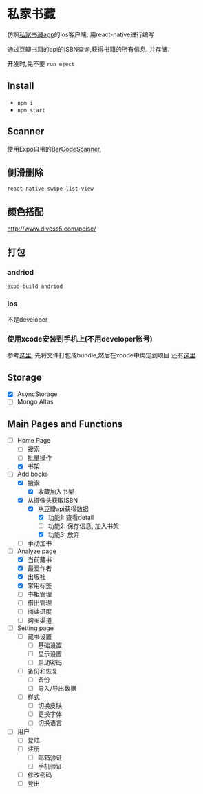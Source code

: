 # 私家书藏

仿照[私家书藏app](https://github.com/magaofei/bookCollection)的ios客户端, 用react-native进行编写

通过豆瓣书籍的api的ISBN查询,获得书籍的所有信息. 并存储.

开发时,先不要 `run eject`

## Install
- `npm i`
- `npm start`

## Scanner
使用Expo自带的[BarCodeScanner](https://docs.expo.io/versions/latest/sdk/bar-code-scanner.md),

## 侧滑删除
`react-native-swipe-list-view`

## 颜色搭配
http://www.divcss5.com/peise/

## 打包
### andriod
`expo build andriod`

### ios
不是developer

### 使用xcode安装到手机上(不用developer账号)
参考[这里](https://www.jianshu.com/p/6d1ee919ded3), 先将文件打包成bundle,然后在xcode中绑定到项目
还有[这里](https://blog.csdn.net/birthmarkqiqi/article/details/73650844)

## Storage
- [x] AsyncStorage
- [ ] Mongo Altas

## Main Pages and Functions

- [ ] Home Page
  - [ ] 搜索
  - [ ] 批量操作
  - [x] 书架
- [ ] Add books
  - [x] 搜索
    - [x] 收藏加入书架 
  - [x] 从摄像头获取ISBN
    - [x] 从豆瓣api获得数据
      - [x] 功能1: 查看detail
      - [ ] 功能2: 保存信息, 加入书架
      - [x] 功能3: 放弃
  - [ ] 手动加书
- [ ] Analyze page
  - [x] 当前藏书
  - [x] 最爱作者
  - [x] 出版社
  - [x] 常用标签
  - [ ] 书柜管理
  - [ ] 借出管理
  - [ ] 阅读进度
  - [ ] 购买渠道
- [ ] Setting page
  - [ ] 藏书设置
    - [ ] 基础设置
    - [ ] 显示设置
    - [ ] 启动密码
  - [ ] 备份和恢复
    - [ ] 备份
    - [ ] 导入/导出数据
  - [ ] 样式
    - [ ] 切换皮肤
    - [ ] 更换字体
    - [ ] 切换语言

- [ ] 用户
  - [ ] 登陆
  - [ ] 注册
    - [ ] 邮箱验证
    - [ ] 手机验证
  - [ ] 修改密码
  - [ ] 登出 